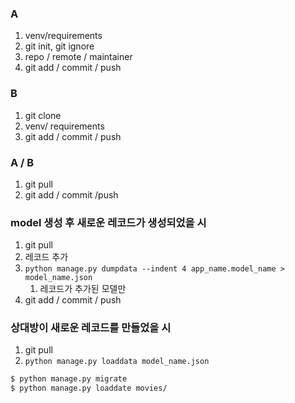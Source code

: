 ### A

1. venv/requirements
2. git init, git ignore
3. repo / remote / maintainer
4. git add / commit / push



### B

1. git clone
2. venv/ requirements
3. git add / commit / push



### A / B

1. git pull
2. git add / commit /push



### model 생성 후 새로운 레코드가 생성되었을 시

1. git pull
2. 레코드 추가
3. `python manage.py dumpdata --indent 4 app_name.model_name > model_name.json`
   1. 레코드가 추가된 모델만
4. git add / commit / push



### 상대방이 새로운 레코드를 만들었을 시

1. git pull
2. `python manage.py loaddata model_name.json`

```bash
$ python manage.py migrate
$ python manage.py loaddate movies/
```

